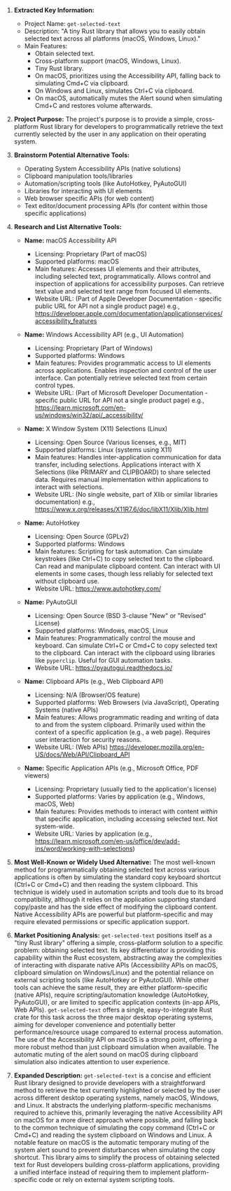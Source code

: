 1.  **Extracted Key Information:**
    *   Project Name: `get-selected-text`
    *   Description: "A tiny Rust library that allows you to easily obtain selected text across all platforms (macOS, Windows, Linux)."
    *   Main Features:
        *   Obtain selected text.
        *   Cross-platform support (macOS, Windows, Linux).
        *   Tiny Rust library.
        *   On macOS, prioritizes using the Accessibility API, falling back to simulating Cmd+C via clipboard.
        *   On Windows and Linux, simulates Ctrl+C via clipboard.
        *   On macOS, automatically mutes the Alert sound when simulating Cmd+C and restores volume afterwards.

2.  **Project Purpose:**
    The project's purpose is to provide a simple, cross-platform Rust library for developers to programmatically retrieve the text currently selected by the user in any application on their operating system.

3.  **Brainstorm Potential Alternative Tools:**
    *   Operating System Accessibility APIs (native solutions)
    *   Clipboard manipulation tools/libraries
    *   Automation/scripting tools (like AutoHotkey, PyAutoGUI)
    *   Libraries for interacting with UI elements
    *   Web browser specific APIs (for web content)
    *   Text editor/document processing APIs (for content within those specific applications)

4.  **Research and List Alternative Tools:**

    *   **Name:** macOS Accessibility API
        *   Licensing: Proprietary (Part of macOS)
        *   Supported platforms: macOS
        *   Main features: Accesses UI elements and their attributes, including selected text, programmatically. Allows control and inspection of applications for accessibility purposes. Can retrieve text value and selected text range from focused UI elements.
        *   Website URL: (Part of Apple Developer Documentation - specific public URL for API not a single product page) e.g., https://developer.apple.com/documentation/applicationservices/accessibility_features

    *   **Name:** Windows Accessibility API (e.g., UI Automation)
        *   Licensing: Proprietary (Part of Windows)
        *   Supported platforms: Windows
        *   Main features: Provides programmatic access to UI elements across applications. Enables inspection and control of the user interface. Can potentially retrieve selected text from certain control types.
        *   Website URL: (Part of Microsoft Developer Documentation - specific public URL for API not a single product page) e.g., https://learn.microsoft.com/en-us/windows/win32/api/_accessibility/

    *   **Name:** X Window System (X11) Selections (Linux)
        *   Licensing: Open Source (Various licenses, e.g., MIT)
        *   Supported platforms: Linux (systems using X11)
        *   Main features: Handles inter-application communication for data transfer, including selections. Applications interact with X Selections (like PRIMARY and CLIPBOARD) to share selected data. Requires manual implementation within applications to interact with selections.
        *   Website URL: (No single website, part of Xlib or similar libraries documentation) e.g., https://www.x.org/releases/X11R7.6/doc/libX11/Xlib/Xlib.html

    *   **Name:** AutoHotkey
        *   Licensing: Open Source (GPLv2)
        *   Supported platforms: Windows
        *   Main features: Scripting for task automation. Can simulate keystrokes (like Ctrl+C) to copy selected text to the clipboard. Can read and manipulate clipboard content. Can interact with UI elements in some cases, though less reliably for selected text without clipboard use.
        *   Website URL: https://www.autohotkey.com/

    *   **Name:** PyAutoGUI
        *   Licensing: Open Source (BSD 3-clause "New" or "Revised" License)
        *   Supported platforms: Windows, macOS, Linux
        *   Main features: Programmatically control the mouse and keyboard. Can simulate Ctrl+C or Cmd+C to copy selected text to the clipboard. Can interact with the clipboard using libraries like `pyperclip`. Useful for GUI automation tasks.
        *   Website URL: https://pyautogui.readthedocs.io/

    *   **Name:** Clipboard APIs (e.g., Web Clipboard API)
        *   Licensing: N/A (Browser/OS feature)
        *   Supported platforms: Web Browsers (via JavaScript), Operating Systems (native APIs)
        *   Main features: Allows programmatic reading and writing of data to and from the system clipboard. Primarily used within the context of a specific application (e.g., a web page). Requires user interaction for security reasons.
        *   Website URL: (Web APIs) https://developer.mozilla.org/en-US/docs/Web/API/Clipboard_API

    *   **Name:** Specific Application APIs (e.g., Microsoft Office, PDF viewers)
        *   Licensing: Proprietary (usually tied to the application's license)
        *   Supported platforms: Varies by application (e.g., Windows, macOS, Web)
        *   Main features: Provides methods to interact with content *within* that specific application, including accessing selected text. Not system-wide.
        *   Website URL: Varies by application (e.g., https://learn.microsoft.com/en-us/office/dev/add-ins/word/working-with-selections)

5.  **Most Well-Known or Widely Used Alternative:**
    The most well-known method for programmatically obtaining selected text across various applications is often by simulating the standard copy keyboard shortcut (Ctrl+C or Cmd+C) and then reading the system clipboard. This technique is widely used in automation scripts and tools due to its broad compatibility, although it relies on the application supporting standard copy/paste and has the side effect of modifying the clipboard content. Native Accessibility APIs are powerful but platform-specific and may require elevated permissions or specific application support.

6.  **Market Positioning Analysis:**
    `get-selected-text` positions itself as a "tiny Rust library" offering a simple, cross-platform solution to a specific problem: obtaining selected text. Its key differentiator is providing this capability within the Rust ecosystem, abstracting away the complexities of interacting with disparate native APIs (Accessibility APIs on macOS, clipboard simulation on Windows/Linux) and the potential reliance on external scripting tools (like AutoHotkey or PyAutoGUI). While other tools can achieve the same result, they are either platform-specific (native APIs), require scripting/automation knowledge (AutoHotkey, PyAutoGUI), or are limited to specific application contexts (in-app APIs, Web APIs). `get-selected-text` offers a single, easy-to-integrate Rust crate for this task across the three major desktop operating systems, aiming for developer convenience and potentially better performance/resource usage compared to external process automation. The use of the Accessibility API on macOS is a strong point, offering a more robust method than just clipboard simulation when available. The automatic muting of the alert sound on macOS during clipboard simulation also indicates attention to user experience.

7.  **Expanded Description:**
    `get-selected-text` is a concise and efficient Rust library designed to provide developers with a straightforward method to retrieve the text currently highlighted or selected by the user across different desktop operating systems, namely macOS, Windows, and Linux. It abstracts the underlying platform-specific mechanisms required to achieve this, primarily leveraging the native Accessibility API on macOS for a more direct approach where possible, and falling back to the common technique of simulating the copy command (Ctrl+C or Cmd+C) and reading the system clipboard on Windows and Linux. A notable feature on macOS is the automatic temporary muting of the system alert sound to prevent disturbances when simulating the copy shortcut. This library aims to simplify the process of obtaining selected text for Rust developers building cross-platform applications, providing a unified interface instead of requiring them to implement platform-specific code or rely on external system scripting tools.